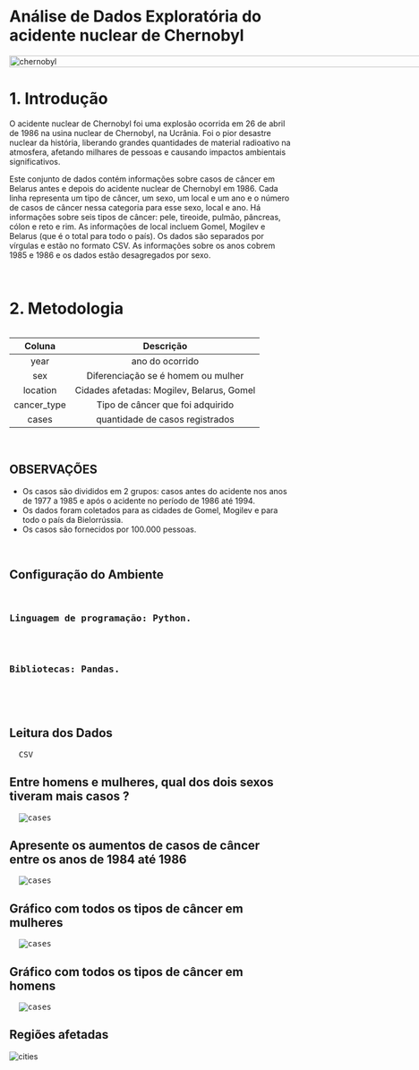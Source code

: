 #  Análise de Dados Exploratória do acidente nuclear de Chernobyl

<div style="display: flex; align-items: center; justify-content: center; width: 100vw;">
  <img src="https://i.ibb.co/s2z4NPy/background-1.png" alt="chernobyl" style="width: 100%" />
</div>

<h1>1. Introdução</h1>
<p>
O acidente nuclear de Chernobyl foi uma explosão ocorrida em 26 de abril de 1986 na usina nuclear de Chernobyl, na Ucrânia. Foi o pior desastre nuclear da história, liberando grandes quantidades de material radioativo na atmosfera, afetando milhares de pessoas e causando impactos ambientais significativos.
</p>

<p>
Este conjunto de dados contém informações sobre casos de câncer em Belarus antes e depois do acidente nuclear de Chernobyl em 1986. Cada linha representa um tipo de câncer, um sexo, um local e um ano e o número de casos de câncer nessa categoria para esse sexo, local e ano. Há informações sobre seis tipos de câncer: pele, tireoide, pulmão, pâncreas, cólon e reto e rim. As informações de local incluem Gomel, Mogilev e Belarus (que é o total para todo o país). Os dados são separados por vírgulas e estão no formato CSV. As informações sobre os anos cobrem 1985 e 1986 e os dados estão desagregados por sexo.
</p>
<br>
<h1>2. Metodologia</h1>

<div style="display: flex; align-items: center; justify-content: center;">
  <table style="text-align: center;">
    <thead>
      <tr>
        <th>Coluna</th>
        <th>Descrição</th>
      </tr>
    </thead>
    <tbody>
      <tr>
        <td>year</td>
        <td>ano do ocorrido</td>
      </tr>
      <tr>
        <td>sex</td>
        <td>Diferenciação se é homem ou mulher</td>
      </tr>
      <tr>
        <td>location</td>
        <td>Cidades afetadas: Mogilev, Belarus, Gomel</td>
      </tr>
      <tr>
        <td>cancer_type</td>
        <td>Tipo de câncer que foi adquirido</td>
      </tr>
      <tr>
        <td>cases</td>
        <td>quantidade de casos registrados</td>
      </tr>
    </tbody>
  </table>
</div>



<br />

<h2>OBSERVAÇÕES</h2>
<ul>
<li>Os casos são divididos em 2 grupos: casos antes do acidente nos anos de 1977 a 1985 e após o acidente no período de 1986 até 1994.</li>
  <li>Os dados foram coletados para as cidades de Gomel, Mogilev e para todo o país da Bielorrússia.</li>
  <li>Os casos são fornecidos por 100.000 pessoas.</li>
</ul>
<br style="width: 100%" />
<h2>Configuração do Ambiente</h2>
<pre>
 <h3>Linguagem de programação: Python.</h3>
 <h3>Bibliotecas: Pandas.</h3>
</pre>
<br>
<h2>Leitura dos Dados</h2>
<pre>
  <span>CSV</span>
</pre>
<h2>Entre homens e mulheres, qual dos dois sexos tiveram mais casos ?</h2>
<pre>
  <img src="https://i.ibb.co/VYW8dzf/YHYf-Tm-TDNl-AAAAAEl-FTk-Su-Qm-CC.png" alt="cases" />
</pre>
<h2>Apresente os aumentos de casos de câncer entre os anos de 1984 até 1986</h2>
<pre>
  <img src="https://i.ibb.co/QQs6Dxy/casos.png" alt="cases" />
</pre>
<h2>Gráfico com todos os tipos de câncer em mulheres</h2>
<pre>
  <img src="https://i.ibb.co/tDVkSyw/s-Bk-DECBFAjmj-Sp-Imq-V6u8e-PH53-Yp-AJAKZ4-AAAIDp-EIAAAIDpc-Ak-MAACYDme-AAACA6-RCAAACA6-RCAAACA6-RCA.png" alt="cases" />
</pre>
<h2>Gráfico com todos os tipos de câncer em homens</h2>
<pre>
  <img src="https://i.ibb.co/xh4Zm2h/Xf-Xq1d-PYs-WMVGRm-Zp0-Ay-Bkfi-Afgmho3bqzq1atr3-Lhx7i4-FAFxw-RAYAANg-WQQYAANg-Wp5-YAAIBtc-UQGAADYFk.png" alt="cases" />
</pre>
<h2>Regiões afetadas</h2>
  <img src="https://i.ibb.co/P184Y08/cities.png" alt="cities" />
